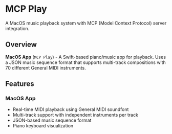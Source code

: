 # MCP Play

A MacOS music playback system with MCP (Model Context Protocol) server integration.

## Overview

**MacOS App** (`MCP Play`) - A Swift-based piano/music app for playback. Uses a JSON music sequence format that supports multi-track compositions with 70 different General MIDI instruments.

## Features

### MacOS App
- Real-time MIDI playback using General MIDI soundfont
- Multi-track support with independent instruments per track  
- JSON-based music sequence format
- Piano keyboard visualization

